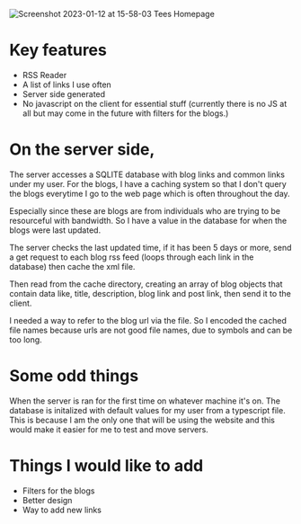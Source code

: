 ![Screenshot 2023-01-12 at 15-58-03 Tees Homepage](https://user-images.githubusercontent.com/20936551/212179926-4e0b9ab1-a106-4e69-9c70-1c3c14964cb8.png)

# Key features
- RSS Reader
- A list of links I use often
- Server side generated
- No javascript on the client for essential stuff (currently there is no JS at all but may come in the future with filters for the blogs.)

# On the server side,

The server accesses a SQLITE database with blog links and common links under my user.
For the blogs, I have a caching system so that I don't query the blogs everytime I go to the web page which is often throughout the day. 

Especially since these are blogs are from individuals who are trying to be resourceful with bandwidth. So I have a value in the database for when the blogs 
were last updated.
 
The server checks the last updated time, if it has been 5 days or more, send a get request to each blog rss feed (loops through each link in the database) 
then cache the xml file.

Then read from the cache directory, creating an array of blog objects that contain data like, title, description, blog link and post link, 
then send it to the client.

I needed a way to refer to the blog url via the file. So I encoded the cached file names because urls are not good file names, 
due to symbols and can be too long.

# Some odd things
When the server is ran for the first time on whatever machine it's on. The database is initalized with default values for my user from a typescript file.
This is because I am the only one that will be using the website and this would make it easier for me to test and move servers.

# Things I would like to add
- Filters for the blogs
- Better design
- Way to add new links  
